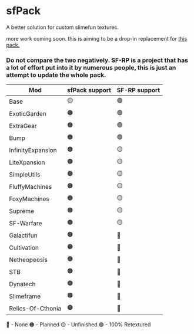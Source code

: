 # sfPack
A better solution for custom slimefun textures.

more work coming soon. this is aiming to be a drop-in replacement for [this pack.](https://github.com/xMikux/Slimefun-Resourcepack)

### Do not compare the two negatively. SF-RP is a project that has a lot of effort put into it by numerous people, this is just an attempt to update the whole pack.

| **Mod** | **sfPack support** | **SF-RP support** |
| - | - | - |
| Base | 🟡 | 🟢 |
| ExoticGarden | 🟠 | 🟢 |
| ExtraGear | 🟠 | 🟢 |
| Bump | 🟠 | 🟢 |
| InfinityExpansion | 🟠 | 🟡 |
| LiteXpansion | 🟠 | 🟡 |
| SimpleUtils | 🟠 | 🟡 |
| FluffyMachines | 🟠 | 🟡 |
| FoxyMachines | 🟠 | 🟡 |
| Supreme | 🟠 | 🟡 |
| SF-Warfare | 🟠 | 🟡 |
| Galactifun | 🟠 | 🔴 |
| Cultivation | 🟠 | 🔴 |
| Netheopeosis | 🟠 | 🔴 |
| STB | 🟠 | 🔴 |
| Dynatech | 🟠 | 🔴 |
| Slimeframe | 🟠 | 🔴 |
| Relics-Of-Cthonia | 🟠 | 🔴 |

🔴 - None
🟠 - Planned
🟡 - Unfinished
🟢 - 100% Retextured
